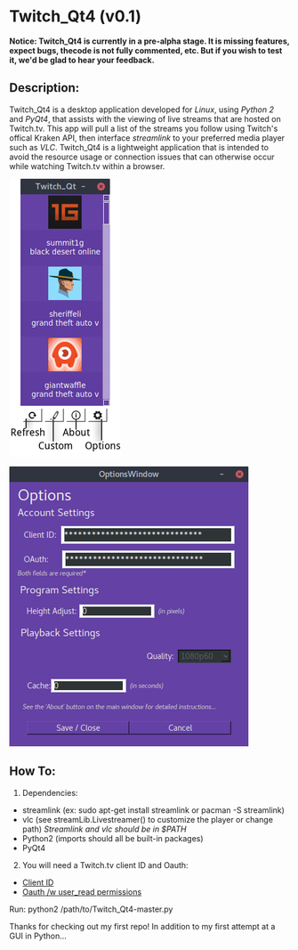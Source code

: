 # Twitch_Qt4 (v0.1)
**Notice: Twitch_Qt4 is currently in a pre-alpha stage. It is missing features, expect bugs, thecode is not fully commented, etc. But if you wish to test it, we'd be glad to hear your feedback.**

## Description:
Twitch_Qt4 is a desktop application developed for *Linux*, using *Python 2* and *PyQt4*, that assists with the viewing of live streams that are hosted on Twitch.tv. This app will pull a list of the streams you follow using Twitch's offical Kraken API, then interface *streamlink* to your preferred media player such as *VLC*. Twitch_Qt4 is a lightweight application that is intended to avoid the resource usage or connection issues that can otherwise occur while watching Twitch.tv within a browser.

![Main](https://github.com/datguy-dev/Twitch_Qt4/blob/master/assets/UI.png?style=centerme)

![Main](https://github.com/datguy-dev/Twitch_Qt4/blob/master/assets/options.png?style=centerme)

## How To:
1. Dependencies:
- streamlink (ex: sudo apt-get install streamlink or pacman -S streamlink)
- vlc (see streamLib.Livestreamer() to customize the player or change path)
*Streamlink and vlc should be in $PATH*
- Python2 (imports should all be built-in packages)
- PyQt4
2. You will need a Twitch.tv client ID and Oauth:
- [Client ID](https://blog.twitch.tv/client-id-required-for-kraken-api-calls-afbb8e95f843)
- [Oauth /w user_read permissions](http://twitchapps.com/tokengen/)

Run: python2 /path/to/Twitch_Qt4-master.py





Thanks for checking out my first repo! In addition to my first attempt at a GUI in Python...
